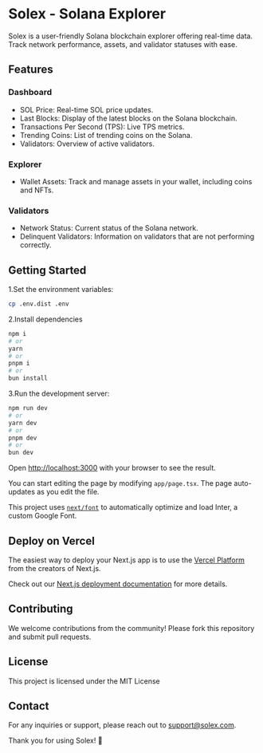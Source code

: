 # Solex - Solana Explorer

Solex is a user-friendly Solana blockchain explorer offering real-time data. Track network performance, assets, and validator statuses with ease.

## Features

### Dashboard

- SOL Price: Real-time SOL price updates.
- Last Blocks: Display of the latest blocks on the Solana blockchain.
- Transactions Per Second (TPS): Live TPS metrics.
- Trending Coins: List of trending coins on the Solana.
- Validators: Overview of active validators.

### Explorer

- Wallet Assets: Track and manage assets in your wallet, including coins and NFTs.

### Validators

- Network Status: Current status of the Solana network.
- Delinquent Validators: Information on validators that are not performing correctly.

## Getting Started

1.Set the environment variables:

```bash
cp .env.dist .env
```

2.Install dependencies

```bash
npm i
# or
yarn
# or
pnpm i
# or
bun install
```

3.Run the development server:

```bash
npm run dev
# or
yarn dev
# or
pnpm dev
# or
bun dev
```

Open [http://localhost:3000](http://localhost:3000) with your browser to see the result.

You can start editing the page by modifying `app/page.tsx`. The page auto-updates as you edit the file.

This project uses [`next/font`](https://nextjs.org/docs/basic-features/font-optimization) to automatically optimize and load Inter, a custom Google Font.

## Deploy on Vercel

The easiest way to deploy your Next.js app is to use the [Vercel Platform](https://vercel.com/new?utm_medium=default-template&filter=next.js&utm_source=create-next-app&utm_campaign=create-next-app-readme) from the creators of Next.js.

Check out our [Next.js deployment documentation](https://nextjs.org/docs/deployment) for more details.

## Contributing

We welcome contributions from the community! Please fork this repository and submit pull requests.

## License

This project is licensed under the MIT License

## Contact

For any inquiries or support, please reach out to support@solex.com.

Thank you for using Solex! 🚀
